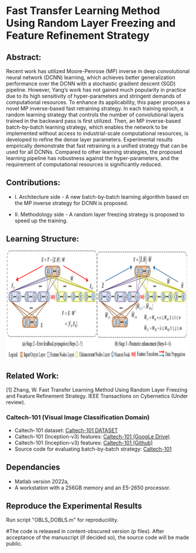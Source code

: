 # Fast Transfer Learning Method Using Random Layer Freezing and Feature Refinement Strategy
## Abstract:

Recent work has utilized Moore-Penrose (MP) inverse in deep convolutional neural network (DCNN) learning, which achieves better generalization performance over the DCNN with a stochastic gradient descent (SGD) pipeline. However, Yang’s work has not gained much popularity in practice due to its high sensitivity of hyper-parameters and stringent demands of computational resources. To enhance its applicability, this paper proposes a novel MP inverse-based fast retraining strategy. In each training epoch, a random learning strategy that controls the number of convolutional layers trained in the backward pass is first utilized. Then, an MP inverse-based batch-by-batch learning strategy, which enables the network to be implemented without access to industrial-scale computational resources, is developed to refine the dense layer parameters. Experimental results empirically demonstrate that fast retraining is a unified strategy that can be used for all DCNNs. Compared to other learning strategies, the proposed learning pipeline has robustness against the hyper-parameters, and the requirement of computational resources is significantly reduced.



## Contributions:
* I. Architecture side - A new batch-by-batch learning algorithm based on the MP inverse strategy for DCNN is proposed.

* II. Methodology side - A random layer freezing strategy is proposed to speed up the training.
  
## Learning Structure:

<img src="https://github.com/1027051515/OBLS_DOBLS/blob/main/f2.png" width="1050" height="300" />

## Related Work:

[1] Zhang, W. Fast Transfer Learning Method Using Random Layer Freezing and Feature Refinement Strategy. IEEE Transactions on Cybernetics (Under review).

### Caltech-101 (Visual Image Classification Domain)
* Caltech-101 dataset: [Caltech-101 DATASET](http://www.vision.caltech.edu/Image_Datasets/Caltech101/)
* Caltech-101 (Inception-v3) features: [Caltech-101 (GoogLe Drive)](https://drive.google.com/file/d/1bAEyrkgYC8VahR3uLIlF6qJe2A0MczZA/view?usp=sharing)
* Caltech-101 (Inception-v3) features: [Caltech-101 (Github)](https://github.com/1027051515/Experimental_Validation/blob/main/Caltech101_inc_lfi_tra5f_da%5B1%5D.mat)
* Source code for evaluating batch-by-batch strategy: [Caltech-101](https://github.com/1027051515/Experimental_Validation/blob/main/Main_file.m)

## Dependancies
* Matlab version 2022a,
* A workstation with a 256GB memory and an E5-2650 processor.

## Reproduce the Experimental Results

Run script "OBLS_DOBLS.m" for reproduciility.

#The code is released in content-obscured version (p files). After acceptance of the manuscript (if decided so), the source code will be made public.
